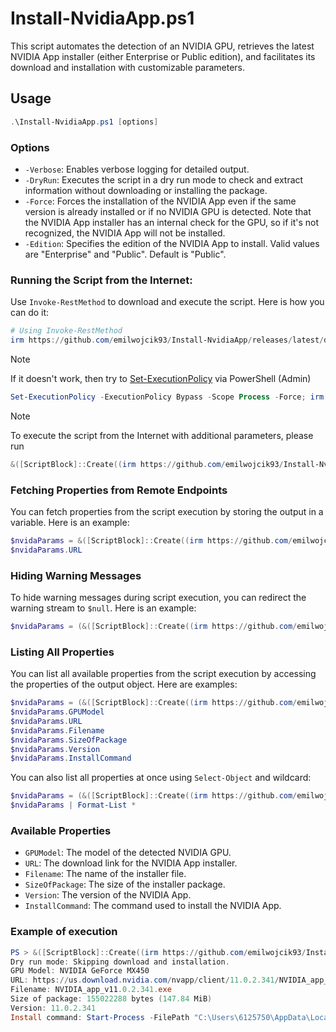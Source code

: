 # Install-NvidiaApp.ps1

This script automates the detection of an NVIDIA GPU, retrieves the latest NVIDIA App installer (either Enterprise or Public edition), and facilitates its download and installation with customizable parameters.

## Usage

```powershell
.\Install-NvidiaApp.ps1 [options]
```

### Options
- `-Verbose`: Enables verbose logging for detailed output.
- `-DryRun`: Executes the script in a dry run mode to check and extract information without downloading or installing the package.
- `-Force`: Forces the installation of the NVIDIA App even if the same version is already installed or if no NVIDIA GPU is detected. Note that the NVIDIA App installer has an internal check for the GPU, so if it's not recognized, the NVIDIA App will not be installed.
- `-Edition`: Specifies the edition of the NVIDIA App to install. Valid values are "Enterprise" and "Public". Default is "Public".

### Running the Script from the Internet:
Use `Invoke-RestMethod` to download and execute the script. Here is how you can do it:

```powershell
# Using Invoke-RestMethod
irm https://github.com/emilwojcik93/Install-NvidiaApp/releases/latest/download/Install-NvidiaApp.ps1 | iex
```

> [!NOTE]
> If it doesn't work, then try to [Set-ExecutionPolicy](https://learn.microsoft.com/en-us/powershell/module/microsoft.powershell.security/set-executionpolicy?view=powershell-7.4) via PowerShell (Admin)
   ```powershell
   Set-ExecutionPolicy -ExecutionPolicy Bypass -Scope Process -Force; irm https://github.com/emilwojcik93/Install-NvidiaApp/releases/latest/download/Install-NvidiaApp.ps1 | iex
   ```
> [!NOTE]
> To execute the script from the Internet with additional parameters, please run
   ```powershell
   &([ScriptBlock]::Create((irm https://github.com/emilwojcik93/Install-NvidiaApp/releases/latest/download/Install-NvidiaApp.ps1))) -DryRun
   ```

### Fetching Properties from Remote Endpoints
You can fetch properties from the script execution by storing the output in a variable. Here is an example:

```powershell
$nvidaParams = &([ScriptBlock]::Create((irm https://github.com/emilwojcik93/Install-NvidiaApp/releases/latest/download/Install-NvidiaApp.ps1))) -DryRun -Force
$nvidaParams.URL
```

### Hiding Warning Messages
To hide warning messages during script execution, you can redirect the warning stream to `$null`. Here is an example:

```powershell
$nvidaParams = (&([ScriptBlock]::Create((irm https://github.com/emilwojcik93/Install-NvidiaApp/releases/latest/download/Install-NvidiaApp.ps1))) -DryRun -Force) 3>$null
```

### Listing All Properties
You can list all available properties from the script execution by accessing the properties of the output object. Here are examples:

```powershell
$nvidaParams = (&([ScriptBlock]::Create((irm https://github.com/emilwojcik93/Install-NvidiaApp/releases/latest/download/Install-NvidiaApp.ps1))) -DryRun -Force) 3>$null
$nvidaParams.GPUModel
$nvidaParams.URL
$nvidaParams.Filename
$nvidaParams.SizeOfPackage
$nvidaParams.Version
$nvidaParams.InstallCommand
```

You can also list all properties at once using `Select-Object` and wildcard:

```powershell
$nvidaParams = (&([ScriptBlock]::Create((irm https://github.com/emilwojcik93/Install-NvidiaApp/releases/latest/download/Install-NvidiaApp.ps1))) -DryRun -Force) 3>$null
$nvidaParams | Format-List *
```

### Available Properties
- `GPUModel`: The model of the detected NVIDIA GPU.
- `URL`: The download link for the NVIDIA App installer.
- `Filename`: The name of the installer file.
- `SizeOfPackage`: The size of the installer package.
- `Version`: The version of the NVIDIA App.
- `InstallCommand`: The command used to install the NVIDIA App.

### Example of execution
```powershell
PS > &([ScriptBlock]::Create((irm https://github.com/emilwojcik93/Install-NvidiaApp/releases/latest/download/Install-NvidiaApp.ps1))) -DryRun
Dry run mode: Skipping download and installation.
GPU Model: NVIDIA GeForce MX450
URL: https://us.download.nvidia.com/nvapp/client/11.0.2.341/NVIDIA_app_v11.0.2.341.exe
Filename: NVIDIA_app_v11.0.2.341.exe
Size of package: 155022288 bytes (147.84 MiB)
Version: 11.0.2.341
Install command: Start-Process -FilePath "C:\Users\6125750\AppData\Local\Temp\NVIDIA_app_v11.0.2.341.exe" -ArgumentList "-s -noreboot -noeula -nofinish -nosplash" -Wait
```